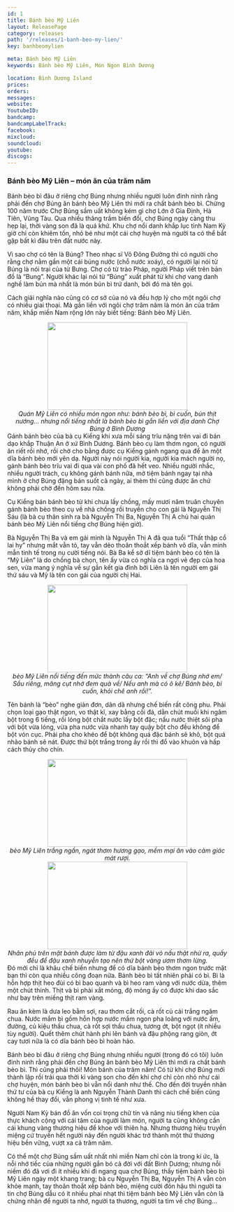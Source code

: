 ```yaml
---
id: 1
title: Bánh bèo Mỹ Liên
layout: ReleasePage
category: releases
path: '/releases/1-banh-beo-my-lien/'
key: banhbeomylien

meta: Bánh bèo Mỹ Liên
keywords: Bánh bèo Mỹ Liên, Món Ngon Bình Dương

location: Bình Dương Island
prices: 
orders: 
messages:
website: 
YoutubeID: 
bandcamp: 
bandcampLabelTrack: 
facebook: 
mixcloud: 
soundcloud: 
youtube: 
discogs: 
---
```

### Bánh bèo Mỹ Liên – món ăn của trăm năm
Bánh bèo bì đâu ở riêng chợ Búng nhưng nhiều người luôn đinh ninh rằng phải đến chợ Búng ăn bánh bèo Mỹ Liên thì mới ra chất bánh bèo bì.
Chừng 100 năm trước Chợ Búng sầm uất không kém gì chợ Lớn ở Gia Định, Hà Tiên, Vũng Tàu. Qua nhiều thăng trầm biến đổi, chợ Búng ngày càng thu hẹp lại, thời vàng son đã là quá khứ. Khu chợ nổi danh khắp lục tỉnh Nam Kỳ giờ chỉ còn khiêm tốn, nhỏ bé như một cái chợ huyện mà người ta có thể bắt gặp bất kì đâu trên đất nước này.

Vì sao chợ có tên là Búng? Theo nhạc sĩ Võ Đông Đường thì có người cho rằng chợ nằm gần một cái búng nước (chỗ nước xoáy), có người lại nói từ Búng là nói trại của từ Bưng. Chợ có từ trào Pháp, người Pháp viết trên bản đồ là “Bung”. Người khác lại nói từ “Búng” xuất phát từ khi chợ vang danh nghề làm bún mà nhất là món bún bì trứ danh, bởi đó mà tên gọi.

Cách giải nghĩa nào cũng có cơ sở của nó và đều hợp lý cho một ngôi chợ có nhiều giai thoại. Mà gắn liền với ngôi chợ trăm năm là món ăn của trăm năm, khắp miền Nam rộng lớn này biết tiếng: Bánh bèo Mỹ Liên.
<div align="center"><img src="http://dantricdn.com/CXspZr08jJs8s3eIDsHh/Image/2014/09/cac-mon-8082f.JPG"width="320px" height="200px"></div>
<center><em>Quán Mỹ Liên có nhiều món ngon như: bánh bèo bì, bì cuốn, bún thịt nướng... nhưng nổi tiếng nhất là bánh bèo bì gắn liền với địa danh Chợ Búng ở Bình Dương</em></center>
Gánh bánh bèo của bà cụ Kiểng khi xưa mỗi sáng trĩu nặng trên vai đi bán dạo khắp Thuận An ở xứ Bình Dương. Bánh bèo cụ làm thơm ngon, có người ăn riết rồi nhớ, rồi chờ cho bằng được cụ Kiểng gánh ngang qua để ăn một dĩa bánh bèo mới yên dạ. Người này nói người kia, người kia mách người nọ, gánh bánh bèo trĩu vai đi qua vài con phố đã hết veo. Nhiều người nhắc, nhiều người trách, cụ không gánh bánh nữa, mở tiệm bánh ngay tại nhà mình ở chợ Búng đặng bán suốt cả ngày, ai thèm thì cũng được ăn chứ không phải chờ đến hôm sau nữa.

Cụ Kiểng bán bánh bèo từ khi chưa lấy chồng, mấy mươi năm truân chuyên gánh bánh bèo theo cụ về nhà chồng rồi truyền cho con gái là Nguyễn Thị Sáu (là bà cụ thân sinh ra bà Nguyễn Thị Ba, Nguyễn Thị A chủ hai quán bánh bèo Mỹ Liên nổi tiếng chợ Búng hiện giờ).

Bà Nguyễn Thị Ba và em gái mình là Nguyễn Thị A đã qua tuổi “Thất thập cổ lai hy” nhưng mắt vẫn tỏ, tay vẫn dẻo thoăn thoắt xếp bánh vô dĩa, vẫn minh mẫn tinh tế trong nụ cười tiếng nói. Bà Ba kể sở dĩ tiệm bánh bèo có tên là “Mỹ Liên” là do chồng bà chọn, tên ấy vừa có nghĩa ca ngợi vẻ đẹp của hoa sen, vừa mang ý nghĩa về sự gắn kết gia đình bởi Liên là tên người em gái thứ sáu và Mỹ là tên con gái của người chị Hai.
<div align="center"><img src="http://dantricdn.com/CXspZr08jJs8s3eIDsHh/Image/2014/09/banh-beo-My-Lien-8082f.JPG"width="320px" height="200px"></div>
<center><em> bèo Mỹ Liên nổi tiếng đến mức thành câu ca: “Anh về chợ Búng nhớ em/ Sầu riêng, măng cụt nhớ đem quà về/ Nếu anh mà có ô kê/ Bánh bèo, bì cuốn, khỏi chê anh rồi!”.</em></center>

Tên bánh là “bèo” nghe giản đơn, dân dã nhưng chế biến rất công phu. Phải chọn loại gạo thật ngon, vo thật kĩ, xay bằng cối đá, dằn chút muối khi ngâm bột trong 6 tiếng, rồi lóng bột chắt nước lấy bột đặc; nấu nước thiệt sôi pha với bột vừa lóng, vừa pha nước vừa nhanh tay quậy bột cho đều không để bột vón cục. Phải pha cho khéo để bột không quá đặc bánh sẽ khô, bột quá nhão bánh sẽ nát. Được thứ bột trắng trong ấy rồi thì đổ vào khuôn và hấp cách thủy cho chín.
<div align="center"><img src="http://dantricdn.com/CXspZr08jJs8s3eIDsHh/Image/2014/09/banh-chua-tret-8082f.JPG"width="320px" height="200px"></div>
<center><em> bèo Mỹ Liên trắng ngần, ngát thơm hương gạo, mềm mại ăn vào cảm giác mát rượi.</em></center>
 <div align="center"><img src="http://dantricdn.com/CXspZr08jJs8s3eIDsHh/Image/2014/09/tret-dau-8082f.JPG"width="320px" height="200px"></div>
<center><em>Nhân phủ trên mặt bánh được làm từ đậu xanh đãi vỏ nấu thật nhừ ra, quấy đều để đậu xanh nhuyễn tạo nên thứ bột vàng ươm thơm lừng.</em></center>
Đó mới chỉ là khâu chế biến nhưng để có dĩa bánh bèo thơm ngon trước mặt bạn thì còn qua nhiều công đoạn nữa. Bánh bèo bì tất nhiên phải có bì. Bì là hỗn hợp thịt heo đùi có bì bao quanh và bì heo ram vàng với nước dừa, thêm một chút thính. Thịt và bì phải xắt mỏng, độ mỏng ấy có được khi dao sắc như bay trên miếng thịt ram vàng.

Rau ăn kèm là dưa leo bằm sợi, rau thơm cắt rối, cà rốt củ cải trắng ngâm chua. Nước mắm bì gồm hỗn hợp nước mắm ngon pha loãng với nước ấm, đường, củ kiệu thấu chua, cà rốt sợi thấu chua, tương ớt, bột ngọt (ít nhiều tùy người). Quết thêm chút hành phi lên bánh và đậu phộng rang giòn, ớt cay tươi nữa là có dĩa bánh bèo bì hoàn hảo.

Bánh bèo bì đâu ở riêng chợ Búng nhưng nhiều người (trong đó có tôi) luôn đinh ninh rằng phải đến chợ Búng ăn bánh bèo Mỹ Liên thì mới ra chất bánh bèo bì. Thì cũng phải thôi! Món bánh của trăm năm! Có từ khi chợ Búng mới thành lập rồi trải qua thời kì vàng son cho đến khi chợ chỉ còn nhỏ như cái chợ huyện, món bánh bèo bì vẫn nổi danh như thế. Cho đến đời truyền nhân thứ tư của bà cụ Kiểng là anh Nguyễn Thành Danh thì cách chế biến cũng không hề thay đổi, vẫn phong vị tinh tế như xưa.

Người Nam Kỳ bán đồ ăn vốn coi trọng chữ tín và nâng niu tiếng khen của thực khách cộng với cái tâm của người làm món, người ta cũng không cần cái khung vàng thương hiệu để khoe với thiên hạ. Nhưng thương hiệu truyền miệng cứ truyền hết người này đến người khác trở thành một thứ thương hiệu bền vững, vượt xa cả trăm năm.

Có thể một chợ Búng sầm uất nhất nhì miền Nam chỉ còn là trong kí ức, là nỗi nhớ tiếc của những người gắn bó cả đời với đất Bình Dương; nhưng nỗi niềm đó đã vơi đi ít nhiều khi đi ngang qua chợ Búng, thấy tiệm bánh bèo bì Mỹ Liên ngày một khang trang; bà cụ Nguyễn Thị Ba, Nguyễn Thị A vẫn còn khỏe mạnh, tay thoăn thoắt xếp bánh bèo, miệng cười đôn hậu thì người ta tin chợ Búng dẫu có ít nhiều phai nhạt thì tiệm bánh bèo Mỹ Liên vẫn còn là chứng nhân để người ta nhớ, người ta thương, người ta tìm về chợ Búng…